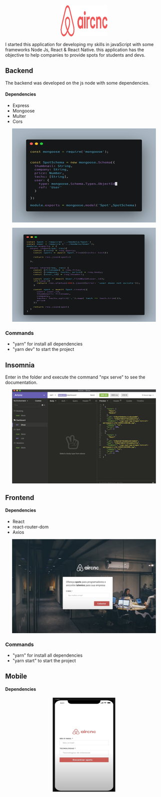 <p align="center">
  <img width="150" height="100" src="img/logo.png">
</p>
<div>
I started this application for developing my skills in javaScript with some frameworks Node Js, React & React Native. this application has the objective to help companies to provide spots for students and devs.

</div>

<div>

## Backend

The backend was developed on the js node with some dependencies.

#### Dependencies
  * Express
  * Mongoose
  * Multer
  * Cors

<p align="center">
  <img width="460" height="300" src="img/Model.png">
</p>

<p align="center">
  <img width="460" height="300" src="img/Controller.png">
</p>



### Commands

  - "yarn" for install all dependencies
  - "yarn dev" to start the project

## Insomnia

Enter in the folder and execute the command "npx serve" to see the documentation.

<p align="center">
  <img width="460" height="300" src="img/insomnia.png">
</p>


</div>

<div>

## Frontend

#### Dependencies
  * React
  * react-router-dom
  * Axios

<p align="center">
  <img width="460" height="300" src="img/web.png">
</p>


### Commands

  - "yarn" for install all dependencies
  - "yarn start" to start the project

## Mobile

#### Dependencies


<p align="center">
  <img width="200" height="300" src="img/mobile.png">
</p>



</div>